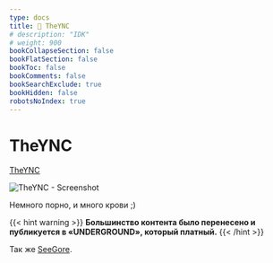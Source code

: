 ```yaml
---
type: docs
title: 🔷 TheYNC
# description: "IDK"
# weight: 900
bookCollapseSection: false
bookFlatSection: false
bookToc: false
bookComments: false
bookSearchExclude: true
bookHidden: false
robotsNoIndex: true
---
```


# TheYNC

[TheYNC](https://theync.com/?nt)

![TheYNC - Screenshot](@img/theync-screenshot.avif)

Немного порно, и много крови ;)

{{< hint warning >}}
**Большинство контента было перенесено и публикуется в «UNDERGROUND», который платный.**
{{< /hint >}}

Так же [SeeGore](../seegore).
